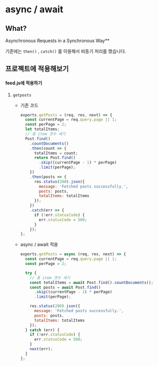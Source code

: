 # async / await

## What?

Asynchronous Requests in a Synchronous Way** 

기존에는 `then()` , `catch()` 를 이용해서 비동기 처리를 했습니다.

## 프로젝트에 적용해보기

#### feed.js에 적용하기

1. `getposts`

   * 기존 코드

     ```javascript
     exports.getPosts = (req, res, next) => {
       const currentPage = req.query.page || 1;
       const perPage = 2;
       let totalItems;
       // 총 item 갯수 세기
       Post.find()
         .countDocuments()
         .then(count => {
           totalItems = count;
           return Post.find()
             .skip((currentPage - 1) * perPage)
             .limit(perPage);
         })
         .then(posts => {
           res.status(200).json({
             message: 'Fetched posts successfully.',
             posts: posts,
             totalItems: totalItems
           });
         })
         .catch(err => {
           if (!err.statusCode) {
             err.statusCode = 500;
           }
         });
     };
     ```

   * async / await 적용

     ```javascript
     exports.getPosts = async (req, res, next) => {
       const currentPage = req.query.page || 1;
       const perPage = 2;
     
       try {
         // 총 item 갯수 세기
         const totalItems = await Post.find().countDocuments();
         const posts = await Post.find()
           .skip((currentPage - 1) * perPage)
           .limit(perPage);
     
         res.status(200).json({
           message: 'Fetched posts successfully.',
           posts: posts,
           totalItems: totalItems
         });
       } catch (err) {
         if (!err.statusCode) {
           err.statusCode = 500;
         }
         next(err);
       }
     };
     ```

     

